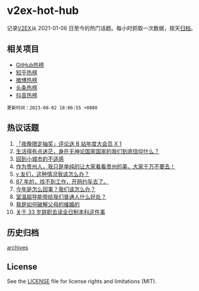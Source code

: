 # v2ex-hot-hub

 记录[V2EX](https://www.v2ex.com/)从 2021-01-06 日至今的热门话题。每小时抓取一次数据，按天[归档](archives)。
 
 ## 相关项目

- [GitHub热榜](https://github.com/snaildev/github-hot-hub)
- [知乎热榜](https://github.com/snaildev/zhihu-hot-hub)
- [微博热榜](https://github.com/snaildev/weibo-hot-hub)
- [头条热榜](https://github.com/snaildev/toutiao-hot-hub)
- [抖音热榜](https://github.com/snaildev/douyin-hot-hub)


 `更新时间：2023-08-02 18:06:55 +0800`

## 热议话题

1. [「夜晚限定抽奖」评论送 B 站年度大会员 X 1](https://www.v2ex.com/t/961623)
1. [生活得有点迷茫，身在无神论国家国家的我们到底信仰什么？](https://www.v2ex.com/t/961793)
1. [回到小城市的不适感](https://www.v2ex.com/t/961695)
1. [作为贵州人，我只是单纯的让大家看看贵州的美，大家千万不要去！](https://www.v2ex.com/t/961771)
1. [v 友们，这种情况我该怎么办？](https://www.v2ex.com/t/961773)
1. [87 年的，找不到工作，开网约车去了。](https://www.v2ex.com/t/961638)
1. [今年是怎么回事？我们该怎么办？](https://www.v2ex.com/t/961693)
1. [室温超导能带给我们普通人什么好处？](https://www.v2ex.com/t/961607)
1. [我是如何破解父母的催婚的](https://www.v2ex.com/t/961746)
1. [关于 33 岁辞职去读全日制本科这件事](https://www.v2ex.com/t/961810)

## 历史归档

[archives](archives)

## License

See the [LICENSE](LICENSE) file for license rights and limitations (MIT).
